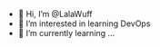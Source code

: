 - 👋 Hi, I’m @LalaWuff
- 👀 I’m interested in learning DevOps
- 🌱 I’m currently learning ...
<!---
LalaWuff/LalaWuff is a ✨ special ✨ repository because its `README.md` (this file) appears on your GitHub profile.
You can click the Preview link to take a look at your changes.
--->
